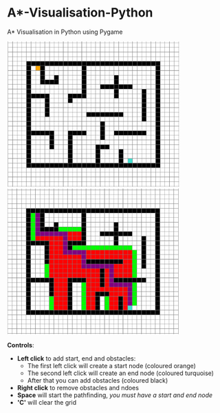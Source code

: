 # A*-Visualisation-Python
A* Visualisation in Python using Pygame

<img src="images/maze.png" width = "400"> <img src="images/mazesolved.png" width = "400">

**Controls**:
- **Left click** to add start, end and obstacles:
  - The first left click will create a start node (coloured orange)
  - The second left click will create an end node (coloured turquoise)
  - After that you can add obstacles (coloured black)
- **Right click** to remove obstacles and ndoes
- **Space** will start the pathfinding, *you must have a start and end node*
- **'C'** will clear the grid


